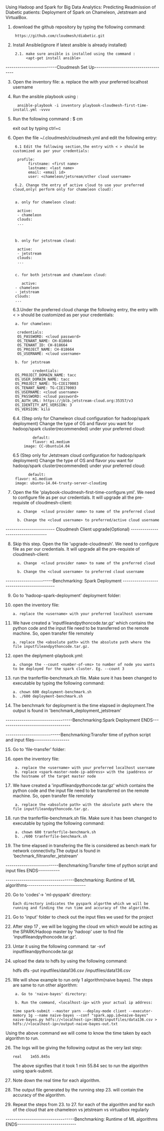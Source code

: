 Using Hadoop and Spark for Big Data Analytics: Predicting Readmission of Diabetic patients:
Deployment of Spark on Chameleon, Jetstream and VirtualBox.


1. download the github repository by typing the following command:
	
        https://github.com/cloudmesh/diabetic.git 

2. Install Ansible(ignore if latest ansible is already installed)

        2.1. make sure ansible is installed using the command :
             <apt-get install ansible>


--------------------------Cloudmesh Set Up-------------------------------------


3. Open the inventory file:
         a. replace the <username> with your preferred localhost username

4. Run the ansible playbook using : 
   
         ansible-playbook -i inventory playbook-cloudmesh-first-time-install.yml -vvvv

5. Run the following command :
         $ cm 
       
   exit out by typing ctrl+c

6. Open the file ~/.cloudmesh/cloudmesh.yml and edit the following entry:

        6.1 Edit the following section,the entry with < > should be customized as per your credentials:

		 profile:
		      firstname: <first name>
		      lastname: <last name>
		      email: <email id>
		      user: <chameleon/jetsream/other cloud username>

        6.2. Change the entry of active cloud to use your preferred cloud,only( perform only for chameleon cloud):
 

        a. only for chameleon cloud:

		 active:
		 - chameleon
		 clouds:
		 ...

		                                       
	 		                                            
        b. only for jetstream cloud:

		 active:
		 - jetstream
		 clouds:
		 ...


        c. for both jetstream and chameleon cloud: 
   
           active:
		- chameleon
		- jetstream
		clouds:
		...

	       



      6.3.Under the preferred cloud change the following entry, the entry with < > should be customized as per your credentials:

        a. for chameleon:

		 credentials:
		 OS_PASSWORD: <cloud password>
		 OS_TENANT_NAME: CH-818664
		 OS_TENANT_ID: CH-818664
		 OS_PROJECT_NAME: CH-818664
		 OS_USERNAME: <cloud username>
 
        b. for jetstream 
                
                credentials:
		OS_PROJECT_DOMAIN_NAME: tacc
		OS_USER_DOMAIN_NAME: tacc
		OS_PROJECT_NAME: TG-CIE170003
		OS_TENANT_NAME: TG-CIE170003
		OS_USERNAME: <cloud username>
		OS_PASSWORD: <cloud password>
		OS_AUTH_URL: https://jblb.jetstream-cloud.org:35357/v3
		OS_IDENTITY_API_VERSION: 3
		OS_VERSION: kilo




      6.4. (Step only for Chameleon cloud configuration for hadoop/spark deployment) Change the type of OS and flavor you want for hadoop/spark cluster(recommended) under your preferred cloud:

                default:
	            flavor: m1.medium
		    image: CC-Ubuntu14.04

      6.5 (Step only for Jetstream cloud configuration for hadoop/spark deployment) Change the type of OS and flavor you want for hadoop/spark cluster(recommended) under your preferred cloud:


              default:
	 	flavor: m1.medium
	 	image: ubuntu-14.04-trusty-server-cloudimg


7. Open the file 'playbook-cloudmesh-first-time-configure.yml'. We need to configure file as per our credentials. It will upgrade all the pre-requiste of cloudmesh-client:
  
         a. Change  <cloud provider name> to name of the preferred cloud

         b. Change the <cloud username> to preferred/active cloud username


------------------------- Cloudmesh Client upgrade(Optional) -----------------------------------

8. Skip this step. Open the file 'upgrade-cloudmesh'. We need to configure file as per our credentials. It will upgrade all the pre-requiste of cloudmesh-client:
  
         a. Change  <cloud provider name> to name of the preferred cloud

         b. Change the <cloud username> to preferred cloud username




------------------------Benchmarking: Spark Deployment -------------------------------------------



9. Go to 'hadoop-spark-deployment' deployment folder:

10. open the inventory file:

        a. replace the <username> with your preferred localhost username


11. We have created a 'inputfileandpythoncode.tar.gz' which contains the python code and the input file need to be transferred on the remote machine.
   So, open transfer file remotely
 
        a. replace the <absolute path> with the absolute path where the file inputfileandpythoncode.tar.gz.
 

12. open the deplyment-playbook.yml:

        a. change the --count <number-of-vms> to number of node you wants to be deployed for the spark cluster. Eg. --count 3

13. run the tranferfile-benchmark.sh file. Make sure it has been changed to executable by typing the following command:
   
        a. chown 600 deployment-benchmark.sh
        b. ./600 deployment-benchmark.sh

14. The benchmark for deployment is the time elapsed in deployment.The output is found in 'benchmark_deployment_jetstream'



----------------------------------Benchmarking:Spark Deployment ENDS------------------------------------




----------------------------Benchmarking:Transfer time of python script and input files------------------


15. Go to 'file-transfer' folder: 

16. open the inventory file:

         a. replace the <username> with your preferred localhost username
         b. replace <spark-master-node-ip-address> with the ipaddress or the hostname of the target master node
   

17. We have created a 'inputfileandpythoncode.tar.gz' which contains the python code and the input file need to be transferred on the remote machine.
   So, open transfer file remotely
 
         a. replace the <absolute path> with the absolute path where the file inputfileandpythoncode.tar.gz.
 
 
18. run the tranferfile-benchmark.sh file. Make sure it has been changed to executable by typing the following command:
   
         a. chown 600 tranferfile-benchmark.sh
         b. ./600 tranferfile-benchmark.sh

19. The time elapsed in transfering the file is considered as bench mark for network connectivity.The output is found in 'bechmark_filtransfer_jetstream'

---------------------------Benchmarking:Transfer time of python script and input files ENDS-----------



-----------------------------------Benchmarking: Runtime of ML algorithms------------------------------

20. Go to 'codes'-> 'ml-pyspark' directory:

        Each directory indicates the pyspark algorthm which we will be running and finding the run time and accuracy of the algorithm.

21. Go to 'input' folder to check out the input files we used for the project


22. After step 17 , we will be logging the cloud vm which would be acting as the SPARK/Hadoop master by 'hadoop' user to find file 'inputfileandpythoncode.tar.gz'. 

23. Untar it using the following command:
    tar -xvf inputfileandpythoncode.tar.gz

24. upload the data to hdfs by using the following command:

    hdfs dfs -put inputfiles/data136.csv /inputfiles/data136.csv

25. We will show example to run only 1 algorithm(naive bayes). The steps are same to run other algorithm:

         a. Go to 'naive-bayes' directory:
      
         b. Run the command, <localhost-ip> with your actual ip address:

        time spark-submit --master yarn --deploy-mode client --executor-memory 1g --name naive-bayes --conf "spark.app.id=naive-bayes"           naive-bayes.py hdfs://<localhost-ip>:8020/inputfiles/data136.csv > hdfs://<localhost-ip>/output-naive-bayes-out.txt

   Using the above command we will come to know the time taken by each algorithm to run.

26. The logs will be giving the following output as the very last step:

        real	1m55.845s
    
    The above signifies that it took 1 min 55.84 sec to run the algorithm using spark-submit.
  
28. Note down the real time for each algorithm. 

29. The output file generated by the running step 23. will contain the accuracy of the algorithm.


30. Repeat the steps from 23. to 27. for each of the algorithm and for each of the cloud that are  chameleon vs jetstream vs virtualbox regularly 
    
-----------------------------------Benchmarking: Runtime of ML algorithms ENDS------------------------------




